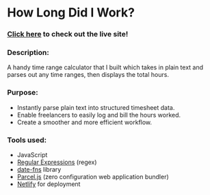 # How Long Did I Work?

### [Click here](https://www.howlongdidiwork.com/) to check out the live site!

### Description:

A handy time range calculator that I built which takes in plain text and parses out any time ranges, then displays the total hours.

### Purpose:

- Instantly parse plain text into structured timesheet data.
- Enable freelancers to easily log and bill the hours worked.
- Create a smoother and more efficient workflow.

### Tools used:

- JavaScript
- [Regular Expressions](https://developer.mozilla.org/en-US/docs/Web/JavaScript/Guide/Regular_Expressions) (regex)
- [date-fns](https://date-fns.org/) library
- [Parcel.js](https://parceljs.org/) (zero configuration web application bundler)
- [Netlify](https://www.netlify.com/) for deployment
